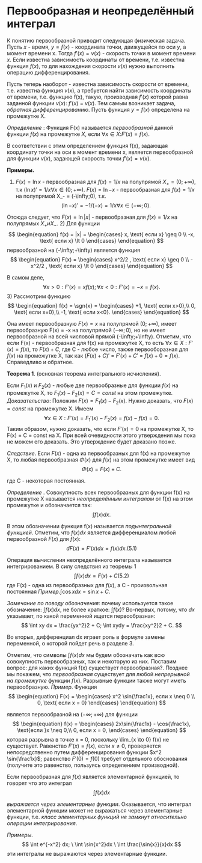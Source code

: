# Первообразная и неопределённый интеграл

К понятию первообразной приводит следующая физическая задача. Пусть $x$ - время, $y = f(x)$ - координата точки, движущейся по оси $y$, а момент времени x. Тогда $f'(x) = v(x)$ - скорость точки в момент времени $x$. Если известна зависимость координаты от времени, т.е. известна функция $f(x)$, то для нахождения скорости $v(x)$ нужно выполнить операцию дифференцирования.

Пусть теперь наоборот - известна зависимость скорости от времени, т.е. известна функция $v(x)$, а требуется найти зависимость координаты от времени, т.е. функцию f(x), такую, производная $f'(x)$ которой равна заданной функции $v(x)$: $f'(x)$ = $v(x)$. Тем самым возникает задача, _обратная дифференцированию_. Пусть функция $y = f(x)$ определена на промежутке X.

_Определение_ : Функция F(x) называется _первообразной_ данной функции $f(x)$ на промежутке $X$, если $\forall x \in X$:$F'(x) = f(x)$.

В соответствии с этим определением функция f(x), задающая координату точки на оси в момент времени x, является первообразной для функции $v(x)$, задающей скорость точки $f'(x) = v(x)$.

**Примеры.**
1) $F(x) = \ln{x}$ - первообразная для $f(x) = 1/x$ на полупрямой $X_+ = (0;+\infty)$, т.к $(\ln{x})' = 1/x \forall x \in (0;+\infty)$.
$F(x) = \ln{-x}$ - первообразная для $f(x) = 1/x$ на полупрямой X_- = (-\infty;0), т.к.
$$
    (\ln{-x})' = -1/(-x) = 1/x \forall x \in (-\infty;0).
$$

Отсюда следует, что $F(x) = \ln{|x|}$ - первообразная для $f(x) = 1/x$ на полупрямых $X_+ и X_-$.
2) Для функции
$$
    \begin{equation}
    f(x) = |x| = \begin{cases} 
        x, \text{  если x} \geq 0 \\ 
       -x, \text{  если x} \lt 0
    \end{cases}
    \end{equation}
$$
первообразной на (-\infty;+\infty) является функция
$$
    \begin{equation}
        F(x) = \begin{cases} 
            x^2/2 , \text{  если x} \geq 0 \\ 
           -x^2/2 , \text{  если x} \lt 0
        \end{cases}
    \end{equation}
$$

В самом деле,
$$
    \forall x \gt 0: F'(x) = x f(x); \forall x <0 : F'(x) = -x = f(x).
$$
3) Рассмотрим функцию
$$
\begin{equation}
    f(x) = \sgn{x} = \begin{cases} 
        +1, \text{   если x>0},\\ 
         0, \text{   если x=0},\\ 
        -1, \text{   если x<0}.
    \end{cases} 
\end{equation}
$$

Она имеет первообразную $F(x) = x$ на полупрямой $(0;+\infty)$, имеет первообразную F(x) = -x на полупрямой $(-\infty;0)$, но не имеет первообразной на всей числовой прямой (-\infty;+\infty).
Отметим, что если F(x) - первообразная для f(x) на промежутке X, то есть $\forall x \in X :F'(x) = f(x)$, то $F(x)+C$, где C - любое число, также первооборазная для $f(x)$ на промежутке X, так как $(F(x) +C)'$ = $F'(x)+C'$ = $f(x) + 0 = f(x)$. Справедливо и обратное.

**Теорема 1**. (основная теорема интегрального исчисления).

Если $F_1(x)$ и $F_2(x)$ - любые две первообразные для функции $f(x)$ на промежутке X, то $F_1(x) - F_2(x) = C = const$ на этом промежутке.
_Доказательство_:
Положим $F(x) =F_1(x) - F_2(x)$. Нужно доказать, что $F(x) = const$ на промежутке X. Имеем
$$
    \forall x \in X: F'(x) = F_1'(x) - F_2(x) = f(x)-f(x) = 0.
$$
Таким образом, нужно доказать, что если $F'(x) = 0$ на промежутке X, то F(x) = C = const на X. При всей очевидности этого утверждения мы пока не можем его доказать. Это утверждение будет доказано позже.

_Следствие_. Если $F(x)$ - одна из первообразных для f(x) на промежутке X, то любая первообразная $\Phi(x)$ для $f(x)$ на этом промежутке имеет вид
$$
    \Phi(x) = F(x) +C.
$$

где C - некоторая постоянная.

_Определение_ . Совокупность всех первообразных для функции f(x) на промежутке X называется _неопределённым интегралом_ от f(x) на этом промежутке и обозначается так:
$$
    \int f(x) dx.
$$

В этом обозначении функция f(x) называется _подынтегральной функцией_. Отметим, что $f(x)dx$ является дифференциалом любой первообразной $F(x)$ для $f(x)$:
$$
    dF(x) = F'(x)dx = f(x)dx. (5.1)
$$

Операция вычисления неопределённого интеграла называется интегрированием. В силу следствия из теоремы 1
$$
    \int f(x) dx = F(x) + C (5.2)
$$
где F(x) - одна из первообразных для $f(x)$, а C - произвольная постоянная
_Пример_.$\int \cos{x} dx = \sin{x} + C$.

_Замечание по поводу обозначения_: почему используется такое обозначение:
$\int f(x) dx$,  не более краткое: $\int f(x)?$ Во-первых, потому, что $dx$ указывает, по какой переменной ищется первообразная:
$$
    \int xy dx = \frac{yx^2}2 + C; \int xydy = \frac{xy^2}2 + C.
$$

Во вторых, дифференциал dx играет роль в формуле замены переменной, о которой пойдет речь в разделе 3.

Отметим, что символы $\int f(x) dx$ мы будем обозначать как всю совокупность первообразных, так и некоторую из них.
Поставим вопрос: для каких функций f(x) существует первообразная?. Позднее мы покажем, что _первообразная_ существует для любой _непрерывной на промежутке_ функции $f(x)$. Разрывные функции также могут иметь первообразную.
_Пример_. Функция
$$
    \begin{equation} 
        F(x) = \begin{cases} 
            x^2 \sin{\frac1x}, если x \neq 0 \\ 
            0, \text{ если x = 0}
        \end{cases}
    \end{equation}
$$

является первообразной на $(-\infty; +\infty)$ для функции
$$
    \begin{equation} 
        f(x) = \begin{cases} 
            2x\sin{\frac1x} - \cos{\frac1x}, \text{если }x \neq 0,\\ 
            0, если x = 0,
        \end{cases}
    \end{equation}
$$
которая разрывна в точке x = 0, поскольку \lim_{x \to 0} f(x) не существует. Равенство $F'(x) = f(x)$, если $x \neq 0$, проверяется непосредственно путем дифференцирования функции $x^2 \sin{\frac1x}$; равенство $F'(0) = f(0)$ требует отдельного обоснования (получите это равенство, пользуясь определением производной).

Если первообразная для $f(x)$ является элементарной функцией, то говорят что это интеграл
$$
    \int f(x) dx
$$

_выражается через элементарные функции_. Оказывается, что интеграл элементарной функции может не выражаться через элементарные функции, т.е. _класс элементарных функций не замкнут относительно операции интегрирования_.

*Примеры*.
$$
    \int e^{-x^2} dx; \ \int \sin{x^2}dx \ \int \frac{\sin{x}}{x}dx
$$
эти интегралы не выражаются через элементарные функции.